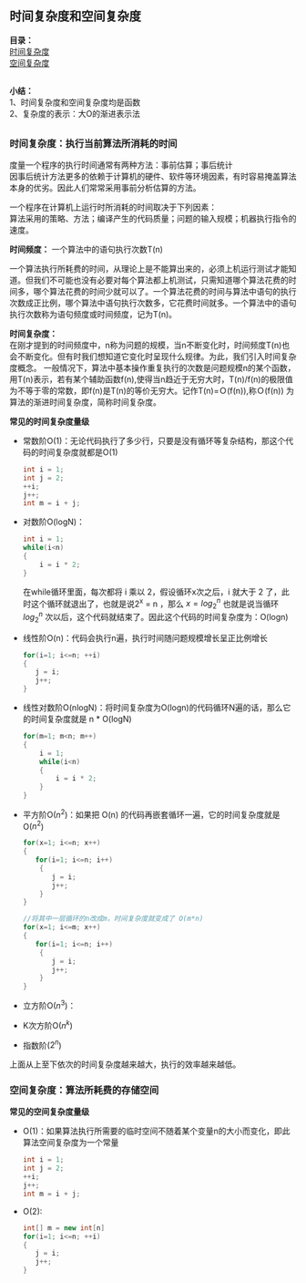 ## 时间复杂度和空间复杂度

**目录：**  
[时间复杂度](###时间复杂度)   
[空间复杂度](###空间复杂度)

##
**小结：**  
1、时间复杂度和空间复杂度均是函数  
2、复杂度的表示：大O的渐进表示法
##

### 时间复杂度：执行当前算法所消耗的时间  

度量一个程序的执行时间通常有两种方法：事前估算；事后统计  
因事后统计方法更多的依赖于计算机的硬件、软件等环境因素，有时容易掩盖算法本身的优劣。因此人们常常采用事前分析估算的方法。

一个程序在计算机上运行时所消耗的时间取决于下列因素：  
算法采用的策略、方法；编译产生的代码质量；问题的输入规模；机器执行指令的速度。    

**时间频度：** 一个算法中的语句执行次数T(n)    

一个算法执行所耗费的时间，从理论上是不能算出来的，必须上机运行测试才能知道。但我们不可能也没有必要对每个算法都上机测试，只需知道哪个算法花费的时间多，哪个算法花费的时间少就可以了。一个算法花费的时间与算法中语句的执行次数成正比例，哪个算法中语句执行次数多，它花费时间就多。一个算法中的语句执行次数称为语句频度或时间频度，记为T(n)。

**时间复杂度：**  
在刚才提到的时间频度中，n称为问题的规模，当n不断变化时，时间频度T(n)也会不断变化。但有时我们想知道它变化时呈现什么规律。为此，我们引入时间复杂度概念。 一般情况下，算法中基本操作重复执行的次数是问题规模n的某个函数，用T(n)表示，若有某个辅助函数f(n),使得当n趋近于无穷大时，T(n)/f(n)的极限值为不等于零的常数，即f(n)是T(n)的等价无穷大。记作T(n)=Ｏ(f(n)),称Ｏ(f(n)) 为算法的渐进时间复杂度，简称时间复杂度。

**常见的时间复杂度量级**  
- 常数阶O(1)：无论代码执行了多少行，只要是没有循环等复杂结构，那这个代码的时间复杂度就都是O(1)
  ```c++
  int i = 1;
  int j = 2;
  ++i;
  j++;
  int m = i + j;
  ```
- 对数阶O(logN)：
  ```c++
  int i = 1;
  while(i<n)
  {
      i = i * 2;
  }

  ```
  在while循环里面，每次都将 i 乘以 2，假设循环x次之后，i 就大于 2 了，此时这个循环就退出了，也就是说2<sup>x</sup> = n ，那么 $x = log_2^n$
  也就是说当循环 $log_2^n$ 次以后，这个代码就结束了。因此这个代码的时间复杂度为：O(logn)
- 线性阶O(n)：代码会执行n遍，执行时间随问题规模增长呈正比例增长
  ```c++
  for(i=1; i<=n; ++i)
  {
     j = i;
     j++;
  }
  ```

- 线性对数阶O(nlogN)：将时间复杂度为O(logn)的代码循环N遍的话，那么它的时间复杂度就是 n * O(logN)
  ```c++
  for(m=1; m<n; m++)
  {
      i = 1;
      while(i<n)
      {
          i = i * 2;
      }
  }
  ```

- 平方阶O($n^2$)：如果把 O(n) 的代码再嵌套循环一遍，它的时间复杂度就是 O($n^2$)
  ```c++
  for(x=1; i<=n; x++)
  {
     for(i=1; i<=n; i++)
      {
         j = i;
         j++;
      }
  }
  ```
  ```c++
  //将其中一层循环的n改成m，时间复杂度就变成了 O(m*n)
  for(x=1; i<=m; x++)
  {
     for(i=1; i<=n; i++)
      {
         j = i;
         j++;
      }
  }
  ```
- 立方阶O($n^3$)：  
- K次方阶O($n^k$)  
- 指数阶($2^n$)  

上面从上至下依次的时间复杂度越来越大，执行的效率越来越低。

### 空间复杂度：算法所耗费的存储空间

**常见的空间复杂度量级** 
- O(1)：如果算法执行所需要的临时空间不随着某个变量n的大小而变化，即此算法空间复杂度为一个常量
  ```c++
  int i = 1;
  int j = 2;
  ++i;
  j++;
  int m = i + j;
  ```

- O(2):
  ```c++
  int[] m = new int[n]
  for(i=1; i<=n; ++i)
  {
     j = i;
     j++;
  }
  ```
